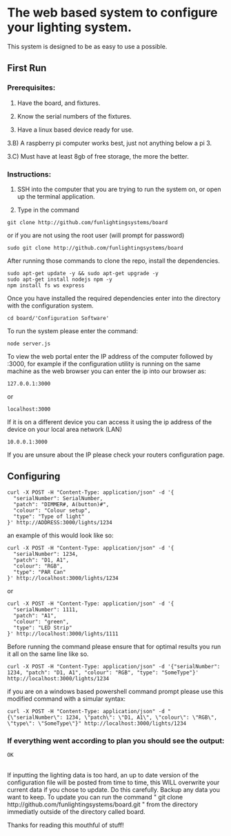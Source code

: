 # The web based system to configure your lighting system.
This system is designed to be as easy to use a possible.


## First Run
### Prerequisites:

1. Have the board, and fixtures.

2. Know the serial numbers of the fixtures.

3. Have a linux based device ready for use.

3.B) A raspberry pi computer works best, just not anything below a pi 3.

3.C) Must have at least 8gb of free storage, the more the better.



### Instructions:


1. SSH into the computer that you are trying to run the system on, or open up the terminal application.

2. Type in the command

```
git clone http://github.com/funlightingsystems/board
```

or if you are not using the root user (will prompt for password)

``` 
sudo git clone http://github.com/funlightingsystems/board
```

After running those commands to clone the repo, install the dependencies.

```
sudo apt-get update -y && sudo apt-get upgrade -y
sudo apt-get install nodejs npm -y
npm install fs ws express
```

Once you have installed the required dependencies enter into the directory with the configuration system.

```
cd board/'Configuration Software'
```

To run the system please enter the command:

```
node server.js
```




To view the web portal enter the IP address of the computer followed by :3000, for example if the configuration utility is running on the same machine as the web browser you can enter the ip into our browser as:
```
127.0.0.1:3000
```
or
```
localhost:3000
```
If it is on a different device you can access it using the ip address of the device on your local area network (LAN)
```
10.0.0.1:3000
```
If you are unsure about the IP please check your routers configuration page.

## Configuring
```
curl -X POST -H "Content-Type: application/json" -d '{
  "serialNumber": SerialNumber,
  "patch": "DIMMER#, A(button)#",
  "colour": "Colour setup",
  "type": "Type of light"
}' http://ADDRESS:3000/lights/1234
```
an example of this would look like so:
```
curl -X POST -H "Content-Type: application/json" -d '{
  "serialNumber": 1234,
  "patch": "D1, A1",
  "colour": "RGB",
  "type": "PAR Can"
}' http://localhost:3000/lights/1234
```
or 
```
curl -X POST -H "Content-Type: application/json" -d '{
  "serialNumber": 1111,
  "patch": "A1",
  "colour": "green",
  "type": "LED Strip"
}' http://localhost:3000/lights/1111
```
Before running the command please ensure that for optimal results you run it all on the same line like so.
```
curl -X POST -H "Content-Type: application/json" -d '{"serialNumber": 1234, "patch": "D1, A1", "colour": "RGB", "type": "SomeType"}' http://localhost:3000/lights/1234
```

if you are on a windows based powershell command prompt please use this modified command with a simular syntax:
```
curl -X POST -H "Content-Type: application/json" -d "{\"serialNumber\": 1234, \"patch\": \"D1, A1\", \"colour\": \"RGB\", \"type\": \"SomeType\"}" http://localhost:3000/lights/1234
```

### If everything went according to plan you should see the output:
``` 
OK
```

<br>
If inputting the lighting data is too hard, an up to date version of the configuration file will be posted from time to time, this WILL overwrite your current data if you chose to update. Do this carefully. Backup any data you want to keep. To update you can run the command 
"
git clone http://github.com/funlightingsystems/board.git 
"
from the directory immediatly outside of the directory called board.

Thanks for reading this mouthful of stuff!

